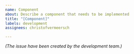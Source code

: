 ```yaml
---
name: Component
about: Describe a component that needs to be implemented
title: "[Component]"
labels: development
assignees: christofvermeersch

---
```


_(The issue have been created by the development team.)_
